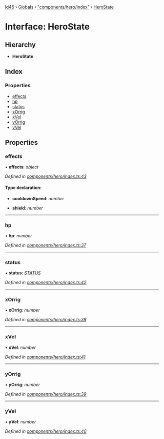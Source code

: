 [ld46](../README.md) › [Globals](../globals.md) › ["components/hero/index"](../modules/_components_hero_index_.md) › [HeroState](_components_hero_index_.herostate.md)

# Interface: HeroState

## Hierarchy

* **HeroState**

## Index

### Properties

* [effects](_components_hero_index_.herostate.md#effects)
* [hp](_components_hero_index_.herostate.md#hp)
* [status](_components_hero_index_.herostate.md#status)
* [xOrrig](_components_hero_index_.herostate.md#xorrig)
* [xVel](_components_hero_index_.herostate.md#xvel)
* [yOrrig](_components_hero_index_.herostate.md#yorrig)
* [yVel](_components_hero_index_.herostate.md#yvel)

## Properties

###  effects

• **effects**: *object*

*Defined in [components/hero/index.ts:43](https://github.com/jrod-disco/ld46-keepalive/blob/0d14d56/src/components/hero/index.ts#L43)*

#### Type declaration:

* **cooldownSpeed**: *number*

* **shield**: *number*

___

###  hp

• **hp**: *number*

*Defined in [components/hero/index.ts:37](https://github.com/jrod-disco/ld46-keepalive/blob/0d14d56/src/components/hero/index.ts#L37)*

___

###  status

• **status**: *[STATUS](../enums/_components_hero_index_.status.md)*

*Defined in [components/hero/index.ts:42](https://github.com/jrod-disco/ld46-keepalive/blob/0d14d56/src/components/hero/index.ts#L42)*

___

###  xOrrig

• **xOrrig**: *number*

*Defined in [components/hero/index.ts:38](https://github.com/jrod-disco/ld46-keepalive/blob/0d14d56/src/components/hero/index.ts#L38)*

___

###  xVel

• **xVel**: *number*

*Defined in [components/hero/index.ts:41](https://github.com/jrod-disco/ld46-keepalive/blob/0d14d56/src/components/hero/index.ts#L41)*

___

###  yOrrig

• **yOrrig**: *number*

*Defined in [components/hero/index.ts:39](https://github.com/jrod-disco/ld46-keepalive/blob/0d14d56/src/components/hero/index.ts#L39)*

___

###  yVel

• **yVel**: *number*

*Defined in [components/hero/index.ts:40](https://github.com/jrod-disco/ld46-keepalive/blob/0d14d56/src/components/hero/index.ts#L40)*
